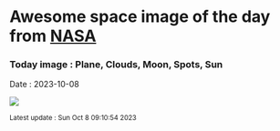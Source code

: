 
# Awesome space image of the day from [NASA](https://api.nasa.gov/)

### Today image : Plane, Clouds, Moon, Spots, Sun
Date : 2023-10-08

![](https://apod.nasa.gov/apod/image/2310/PlaneEclipse_Slifer_960.jpg)

<small>Latest update : Sun Oct  8 09:10:54 2023</small>
        